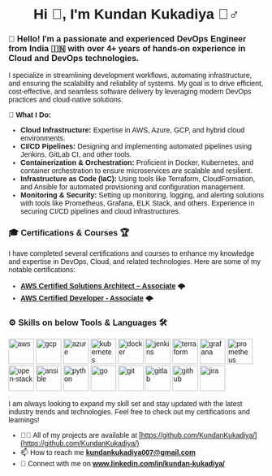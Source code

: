 <!-- Header Section -->
<h1 align="center"><font face="Arial">Hi 👋, I'm Kundan Kukadiya 🏄‍♂️ </h1>
<h3> 👋 Hello! I'm a passionate and experienced DevOps Engineer from India 🇮🇳 with over 4+ years of hands-on experience in Cloud and DevOps technologies. </h3>

I specialize in streamlining development workflows, automating infrastructure, and ensuring the scalability and reliability of systems. My goal is to drive efficient, cost-effective, and seamless software delivery by leveraging modern DevOps practices and cloud-native solutions. 

🌟 **What I Do:**

- **Cloud Infrastructure:** Expertise in AWS, Azure, GCP, and hybrid cloud environments.
- **CI/CD Pipelines:** Designing and implementing automated pipelines using Jenkins, GitLab CI, and other tools.
- **Containerization & Orchestration:** Proficient in Docker, Kubernetes, and container orchestration to ensure microservices are scalable and resilient.
- **Infrastructure as Code (IaC):** Using tools like Terraform, CloudFormation, and Ansible for automated provisioning and configuration management.
- **Monitoring & Security:** Setting up monitoring, logging, and alerting solutions with tools like Prometheus, Grafana, ELK Stack, and others. Experience in securing CI/CD pipelines and cloud infrastructures.

### 🎓 Certifications & Courses 🏆

I have completed several certifications and courses to enhance my knowledge and expertise in DevOps, Cloud, and related technologies. Here are some of my notable certifications:

- [**AWS Certified Solutions Architect – Associate**](https://aws.amazon.com/certification/certified-solutions-architect-associate/) 🌩️
- [**AWS Certified Developer - Associate**](https://aws.amazon.com/certification/certified-developer-associate/) 🌩️

### ⚙️ Skills on below Tools & Languages 🛠️
<p align="left"><img src="https://www.svgrepo.com/show/331300/aws.svg" alt="aws" title="aws" width="50" height="50"/>
   <img src="https://www.svgrepo.com/show/448223/gcp.svg" alt="gcp" title="gcp" width="50" height="50"/>
   <img src="https://www.svgrepo.com/show/448274/azure.svg" alt="azure" title="azure" width="50" height="50"/>
   <img src="https://www.svgrepo.com/show/376331/kubernetes.svg" alt="kubernetes" title="kubernetes" width="50" height="50"/>
   <img src="https://www.svgrepo.com/show/448221/docker.svg" alt="docker" title="docker" width="50" height="50"/> 
   <img src="https://www.vectorlogo.zone/logos/jenkins/jenkins-icon.svg" alt="jenkins" title="jenkins" width="50" height="50"/>  
   <img src="https://www.svgrepo.com/show/354447/terraform-icon.svg" alt="terraform" title="terraform" width="50" height="50"/>
   <img src="https://www.svgrepo.com/show/353829/grafana.svg" alt="grafana" title="grafana" width="50" height="50"/>
   <img src="https://www.svgrepo.com/show/354219/prometheus.svg" alt="prometheus" title="prometheus" width="50" height="50"/>
   <img src="https://www.svgrepo.com/show/354145/openstack-icon.svg" alt="open-stack" title="open-stack" width="50" height="50"/>
   <img src="https://www.vectorlogo.zone/logos/ansible/ansible-icon.svg" alt="ansible" title="ansible" width="50" height="50"/> 
   <img src="https://www.svgrepo.com/show/452091/python.svg" alt="python" title="python" width="50" height="50"/>
   <img src="https://www.svgrepo.com/show/373632/go.svg" alt="go" title="go" width="50" height="50"/>
   <img src="https://www.vectorlogo.zone/logos/git-scm/git-scm-icon.svg" alt="git" title="git" width="50" height="50"/>  
   <img src="https://www.svgrepo.com/show/448226/gitlab.svg" alt="gitlab" title="gitlab" width="50" height="50"/>  
   <img src="https://www.vectorlogo.zone/logos/github/github-icon.svg" alt="github" title="github" width="50" height="50"/>
   <img src="https://www.vectorlogo.zone/logos/atlassian_jira/atlassian_jira-icon.svg" alt="jira" title="jira" width="50" height="50"/></p>

I am always looking to expand my skill set and stay updated with the latest industry trends and technologies. Feel free to check out my certifications and learnings!
   - 👨‍💻 All of my projects are available at [https://github.com/KundanKukadiya/](https://github.com/KundanKukadiya/)
   - 📫 How to reach me **kundankukadiya007@gmail.com**
   - 🤝 Connect with me on **www.linkedin.com/in/kundan-kukadiya/**   



